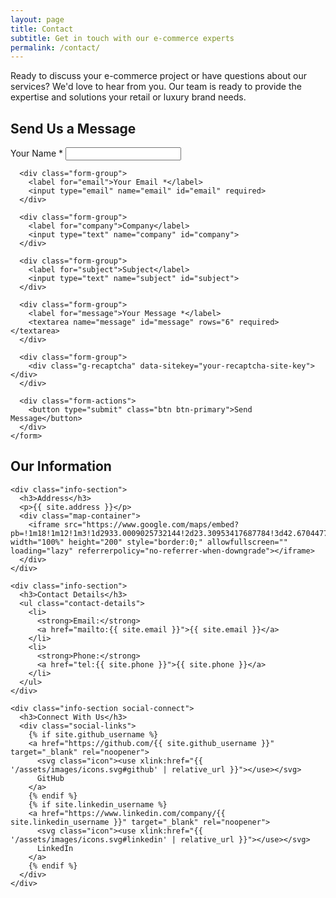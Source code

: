 ```yaml
---
layout: page
title: Contact
subtitle: Get in touch with our e-commerce experts
permalink: /contact/
---
```


<div class="contact-intro">
  <p class="lead">Ready to discuss your e-commerce project or have questions about our services? We'd love to hear from you. Our team is ready to provide the expertise and solutions your retail or luxury brand needs.</p>
</div>

<div class="contact-grid">
  <div class="contact-form-container">
    <h2>Send Us a Message</h2>
    <form class="contact-form" action="https://formspree.io/f/your-formspree-id" method="POST">
      <div class="form-group">
        <label for="name">Your Name *</label>
        <input type="text" name="name" id="name" required>
      </div>
      
      <div class="form-group">
        <label for="email">Your Email *</label>
        <input type="email" name="email" id="email" required>
      </div>
      
      <div class="form-group">
        <label for="company">Company</label>
        <input type="text" name="company" id="company">
      </div>
      
      <div class="form-group">
        <label for="subject">Subject</label>
        <input type="text" name="subject" id="subject">
      </div>
      
      <div class="form-group">
        <label for="message">Your Message *</label>
        <textarea name="message" id="message" rows="6" required></textarea>
      </div>
      
      <div class="form-group">
        <div class="g-recaptcha" data-sitekey="your-recaptcha-site-key"></div>
      </div>
      
      <div class="form-actions">
        <button type="submit" class="btn btn-primary">Send Message</button>
      </div>
    </form>
  </div>
  
  <div class="contact-info">
    <h2>Our Information</h2>
    
    <div class="info-section">
      <h3>Address</h3>
      <p>{{ site.address }}</p>
      <div class="map-container">
        <iframe src="https://www.google.com/maps/embed?pb=!1m18!1m12!1m3!1d2933.0009025732144!2d23.30953417687784!3d42.67044771964663!2m3!1f0!2f0!3f0!3m2!1i1024!2i768!4f13.1!3m3!1m2!1s0x40aa84f2d5c60b81%3A0x8a8a40797f16bfd7!2s84%20Cherni%20Vrah%20Blvd%2C%20Sofia%2C%20Bulgaria!5e0!3m2!1sen!2sus!4v1714425362340!5m2!1sen!2sus" width="100%" height="200" style="border:0;" allowfullscreen="" loading="lazy" referrerpolicy="no-referrer-when-downgrade"></iframe>
      </div>
    </div>
    
    <div class="info-section">
      <h3>Contact Details</h3>
      <ul class="contact-details">
        <li>
          <strong>Email:</strong>
          <a href="mailto:{{ site.email }}">{{ site.email }}</a>
        </li>
        <li>
          <strong>Phone:</strong>
          <a href="tel:{{ site.phone }}">{{ site.phone }}</a>
        </li>
      </ul>
    </div>
    
    <div class="info-section social-connect">
      <h3>Connect With Us</h3>
      <div class="social-links">
        {% if site.github_username %}
        <a href="https://github.com/{{ site.github_username }}" target="_blank" rel="noopener">
          <svg class="icon"><use xlink:href="{{ '/assets/images/icons.svg#github' | relative_url }}"></use></svg>
          GitHub
        </a>
        {% endif %}
        {% if site.linkedin_username %}
        <a href="https://www.linkedin.com/company/{{ site.linkedin_username }}" target="_blank" rel="noopener">
          <svg class="icon"><use xlink:href="{{ '/assets/images/icons.svg#linkedin' | relative_url }}"></use></svg>
          LinkedIn
        </a>
        {% endif %}
      </div>
    </div>
  </div>
</div>

<script src="https://www.google.com/recaptcha/api.js" async defer></script>
<script>
  // Form validation
  document.addEventListener('DOMContentLoaded', function() {
    const contactForm = document.querySelector('.contact-form');
    if (contactForm) {
      contactForm.addEventListener('submit', function(e) {
        if (!grecaptcha.getResponse()) {
          e.preventDefault();
          alert('Please complete the reCAPTCHA verification.');
        }
      });
    }
  });
</script>